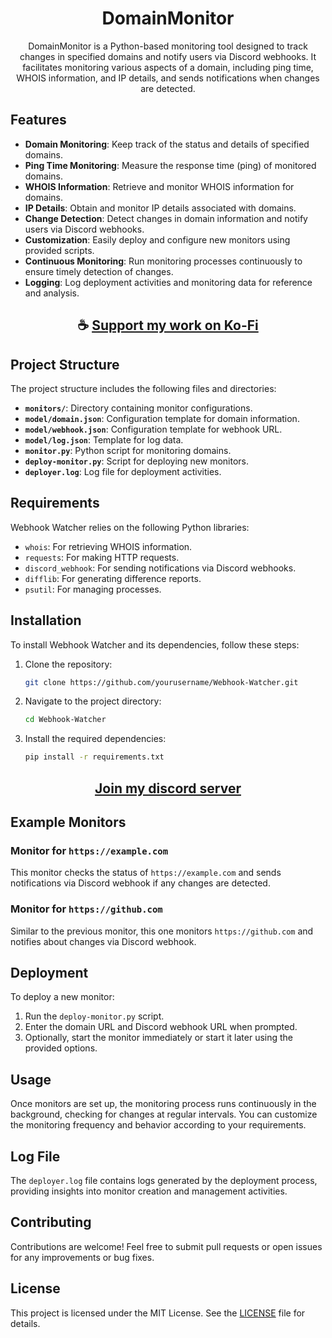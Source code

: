 <div align="center">

# DomainMonitor

DomainMonitor is a Python-based monitoring tool designed to track changes in specified domains and notify users via Discord webhooks. It facilitates monitoring various aspects of a domain, including ping time, WHOIS information, and IP details, and sends notifications when changes are detected.

</div>

## Features

- **Domain Monitoring**: Keep track of the status and details of specified domains.
- **Ping Time Monitoring**: Measure the response time (ping) of monitored domains.
- **WHOIS Information**: Retrieve and monitor WHOIS information for domains.
- **IP Details**: Obtain and monitor IP details associated with domains.
- **Change Detection**: Detect changes in domain information and notify users via Discord webhooks.
- **Customization**: Easily deploy and configure new monitors using provided scripts.
- **Continuous Monitoring**: Run monitoring processes continuously to ensure timely detection of changes.
- **Logging**: Log deployment activities and monitoring data for reference and analysis.

<div align="center">

## ☕ [Support my work on Ko-Fi](https://ko-fi.com/thatsinewave)

</div>

## Project Structure

The project structure includes the following files and directories:

- **`monitors/`**: Directory containing monitor configurations.
- **`model/domain.json`**: Configuration template for domain information.
- **`model/webhook.json`**: Configuration template for webhook URL.
- **`model/log.json`**: Template for log data.
- **`monitor.py`**: Python script for monitoring domains.
- **`deploy-monitor.py`**: Script for deploying new monitors.
- **`deployer.log`**: Log file for deployment activities.

## Requirements

Webhook Watcher relies on the following Python libraries:

- `whois`: For retrieving WHOIS information.
- `requests`: For making HTTP requests.
- `discord_webhook`: For sending notifications via Discord webhooks.
- `difflib`: For generating difference reports.
- `psutil`: For managing processes.

## Installation

To install Webhook Watcher and its dependencies, follow these steps:

1. Clone the repository:

   ```bash
   git clone https://github.com/yourusername/Webhook-Watcher.git
   ```

2. Navigate to the project directory:

   ```bash
   cd Webhook-Watcher
   ```

3. Install the required dependencies:

   ```bash
   pip install -r requirements.txt
   ```

<div align="center">

## [Join my discord server](https://discord.gg/2nHHHBWNDw)

</div>

## Example Monitors

### Monitor for `https://example.com`

This monitor checks the status of `https://example.com` and sends notifications via Discord webhook if any changes are detected.

### Monitor for `https://github.com`

Similar to the previous monitor, this one monitors `https://github.com` and notifies about changes via Discord webhook.

## Deployment

To deploy a new monitor:

1. Run the `deploy-monitor.py` script.
2. Enter the domain URL and Discord webhook URL when prompted.
3. Optionally, start the monitor immediately or start it later using the provided options.

## Usage

Once monitors are set up, the monitoring process runs continuously in the background, checking for changes at regular intervals. You can customize the monitoring frequency and behavior according to your requirements.

## Log File

The `deployer.log` file contains logs generated by the deployment process, providing insights into monitor creation and management activities.

## Contributing

Contributions are welcome! Feel free to submit pull requests or open issues for any improvements or bug fixes.

## License

This project is licensed under the MIT License. See the [LICENSE](LICENSE) file for details.
